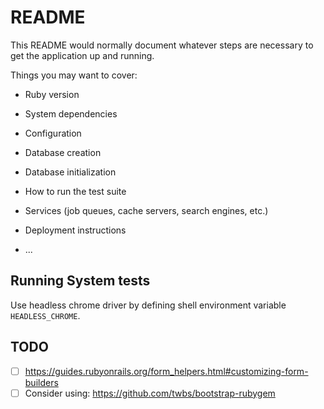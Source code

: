 # README

This README would normally document whatever steps are necessary to get the
application up and running.

Things you may want to cover:

* Ruby version

* System dependencies

* Configuration

* Database creation

* Database initialization

* How to run the test suite

* Services (job queues, cache servers, search engines, etc.)

* Deployment instructions

* ...

## Running System tests

Use headless chrome driver by defining shell environment variable `HEADLESS_CHROME`.

## TODO

- [ ] https://guides.rubyonrails.org/form_helpers.html#customizing-form-builders
- [ ] Consider using: https://github.com/twbs/bootstrap-rubygem

